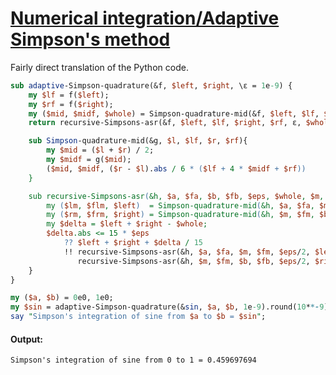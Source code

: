 [1]: https://rosettacode.org/wiki/Numerical_integration/Adaptive_Simpson%27s_method

# [Numerical integration/Adaptive Simpson&#039;s method][1]





Fairly direct translation of the Python code.

```perl
sub adaptive-Simpson-quadrature(&f, $left, $right, \ε = 1e-9) {
    my $lf = f($left);
    my $rf = f($right);
    my ($mid, $midf, $whole) = Simpson-quadrature-mid(&f, $left, $lf, $right, $rf);
    return recursive-Simpsons-asr(&f, $left, $lf, $right, $rf, ε, $whole, $mid, $midf);

    sub Simpson-quadrature-mid(&g, $l, $lf, $r, $rf){
        my $mid = ($l + $r) / 2;
        my $midf = g($mid);
        ($mid, $midf, ($r - $l).abs / 6 * ($lf + 4 * $midf + $rf))
    }

    sub recursive-Simpsons-asr(&h, $a, $fa, $b, $fb, $eps, $whole, $m, $fm){
        my ($lm, $flm, $left)  = Simpson-quadrature-mid(&h, $a, $fa, $m, $fm);
        my ($rm, $frm, $right) = Simpson-quadrature-mid(&h, $m, $fm, $b, $fb);
        my $delta = $left + $right - $whole;
        $delta.abs <= 15 * $eps
            ?? $left + $right + $delta / 15
            !! recursive-Simpsons-asr(&h, $a, $fa, $m, $fm, $eps/2, $left,  $lm, $flm) +
               recursive-Simpsons-asr(&h, $m, $fm, $b, $fb, $eps/2, $right, $rm, $frm)
    }
}

my ($a, $b) = 0e0, 1e0;
my $sin = adaptive-Simpson-quadrature(&sin, $a, $b, 1e-9).round(10**-9);;
say "Simpson's integration of sine from $a to $b = $sin";
```

#### Output:
```
Simpson's integration of sine from 0 to 1 = 0.459697694
```
